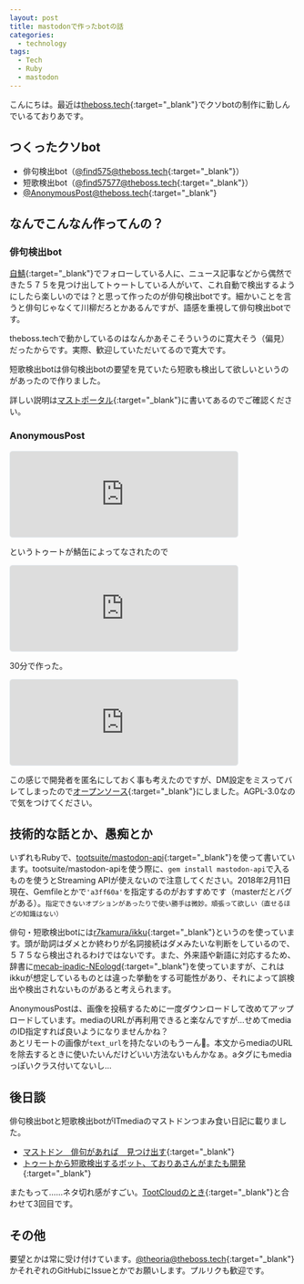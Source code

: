 ```yaml
---
layout: post
title: mastodonで作ったbotの話
categories:
  - technology
tags:
  - Tech
  - Ruby
  - mastodon
---
```


こんにちは。最近は[theboss.tech](https://theboss.tech){:target="_blank"}でクソbotの制作に勤しんでいるておりあです。

## つくったクソbot
- 俳句検出bot（[@find575@theboss.tech](https://theboss.tech/@find575){:target="_blank"}）
- 短歌検出bot（[@find57577@theboss.tech](https://theboss.tech/@find57577){:target="_blank"}）
- [@AnonymousPost@theboss.tech](https://theboss.tech/@AnonymousPost){:target="_blank"}

## なんでこんなん作ってんの？
### 俳句検出bot
[自鯖](https://wug.fun){:target="_blank"}でフォローしている人に、ニュース記事などから偶然できた５７５を見つけ出してトゥートしている人がいて、これ自動で検出するようにしたら楽しいのでは？と思って作ったのが俳句検出botです。細かいことを言うと俳句じゃなくて川柳だろとかあるんですが、語感を重視して俳句検出botです。

theboss.techで動かしているのはなんかあそこそういうのに寛大そう（偏見）だったからです。実際、歓迎していただいてるので寛大です。

短歌検出botは俳句検出botの要望を見ていたら短歌も検出して欲しいというのがあったので作りました。

詳しい説明は[マストポータル](https://mastportal.info/5445){:target="_blank"}に書いてあるのでご確認ください。

### AnonymousPost
<iframe src="https://theboss.tech/@the_boss/99437804997634914/embed" class="mastodon-embed" style="max-width: 100%; border: 1px solid #e1e8ed; border-radius: 5px;" width="400"></iframe><script src="https://theboss.tech/embed.js" async="async"></script>

というトゥートが鯖缶によってなされたので

<iframe src="https://theboss.tech/@AnonymousPost/99437924748252716/embed" class="mastodon-embed" style="max-width: 100%; border: 1px solid #e1e8ed; border-radius: 5px;" width="400"></iframe>

30分で作った。

<iframe src="https://theboss.tech/@the_boss/99438218725021495/embed" class="mastodon-embed" style="max-width: 100%; border: 1px solid #e1e8ed; border-radius: 5px;" width="400"></iframe>

この感じで開発者を匿名にしておく事も考えたのですが、DM設定をミスってバレてしまったので[オープンソース](https://github.com/theoria24/AnonymousPost4Mstdn){:target="_blank"}にしました。AGPL-3.0なので気をつけてください。

## 技術的な話とか、愚痴とか
いずれもRubyで、[tootsuite/mastodon-api](https://github.com/tootsuite/mastodon-api){:target="_blank"}を使って書いています。tootsuite/mastodon-apiを使う際に、`gem install mastodon-api`で入るものを使うとStreaming APIが使えないので注意してください。2018年2月11日現在、Gemfileとかで`'a3ff60a'`を指定するのがおすすめです（masterだとバグがある）。<small>指定できないオプションがあったりで使い勝手は微妙。頑張って欲しい（直せるほどの知識はない）</small>

俳句・短歌検出botには[r7kamura/ikku](https://github.com/r7kamura/ikku){:target="_blank"}というのを使っています。頭が助詞はダメとか終わりが名詞接続はダメみたいな判断をしているので、５７５なら検出されるわけではないです。また、外来語や新語に対応するため、辞書に[mecab-ipadic-NEologd](https://github.com/neologd/mecab-ipadic-neologd){:target="_blank"}を使っていますが、これはikkuが想定しているものとは違った挙動をする可能性があり、それによって誤検出や検出されないものがあると考えられます。

AnonymousPostは、画像を投稿するために一度ダウンロードして改めてアップロードしています。mediaのURLが再利用できると楽なんですが…せめてmediaのID指定すれば良いようになりませんかね？  
あとリモートの画像が`text_url`を持たないのもうーん🤔。本文からmediaのURLを除去するときに使いたいんだけどいい方法ないもんかなぁ。aタグにもmediaっぽいクラス付いてないし…

## 後日談
俳句検出botと短歌検出botがITmediaのマストドンつまみ食い日記に載りました。

- [マストドン　俳句があれば　見つけ出す](http://www.itmedia.co.jp/news/articles/1802/03/news040.html){:target="_blank"}
- [トゥートから短歌検出するボット、ておりあさんがまたも開発](http://www.itmedia.co.jp/news/articles/1802/11/news035.html){:target="_blank"}

またもって……ネタ切れ感がすごい。[TootCloudのとき](http://www.itmedia.co.jp/news/articles/1710/09/news030.html){:target="_blank"}と合わせて3回目です。

## その他
要望とかは常に受け付けています。[@theoria@theboss.tech](https://theboss.tech/@theoria){:target="_blank"}かそれぞれのGitHubにIssueとかでお願いします。プルリクも歓迎です。
